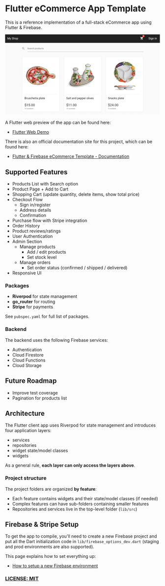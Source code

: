 # Flutter eCommerce App Template

This is a reference implementation of a full-stack eCommerce app using Flutter & Firebase.

![eCommerce App Preview](/.github/images/ecommerce-app-preview.png)

A Flutter web preview of the app can be found here:

- [Flutter Web Demo](https://my-shop-ecommerce-stg.web.app/)

There is also an official documentation site for this project, which can be found here:

- [Flutter & Firebase eCommerce Template - Documentation](https://docs.page/bizz84/flutter-firebase-ecommerce-docs)

## Supported Features

- Products List with Search option
- Product Page + Add to Cart
- Shopping Cart (update quantity, delete items, show total price)
- Checkout Flow
  - Sign in/register
  - Address details
  - Confirmation
- Purchase flow with Stripe integration
- Order History
- Product reviews/ratings
- User Authentication
- Admin Section
  - Manage products
    - Add / edit products
    - Set stock level
  - Manage orders
    - Set order status (confirmed / shipped / delivered)
- Responsive UI

### Packages

- **Riverpod** for state management
- **go_router** for routing
- **Stripe** for payments

See `pubspec.yaml` for full list of packages.

### Backend

The backend uses the following Firebase services:

- Authentication
- Cloud Firestore
- Cloud Functions
- Cloud Storage

## Future Roadmap

- Improve test coverage
- Pagination for products list

## Architecture

The Flutter client app uses Riverpod for state management and introduces four application layers:

- services
- repositories
- widget state/model classes
- widgets

As a general rule, **each layer can only access the layers above**.

### Project structure

The project folders are organized **by feature**:

- Each feature contains widgets and their state/model classes (if needed)
- Complex features can have sub-folders containing smaller features
- Repositories and services live in the top-level folder (`lib/src`)

## Firebase & Stripe Setup

To get the app to compile, you'll need to create a new Firebase project and put all the Dart initialization code in `lib/firebase_options_dev.dart` (staging and prod environments are also supported).

This page explains how to set everything up:

- [How to setup a new Firebase environment](https://docs.page/bizz84/flutter-firebase-ecommerce-docs/environment_config)

### [LICENSE: MIT](LICENSE.md)